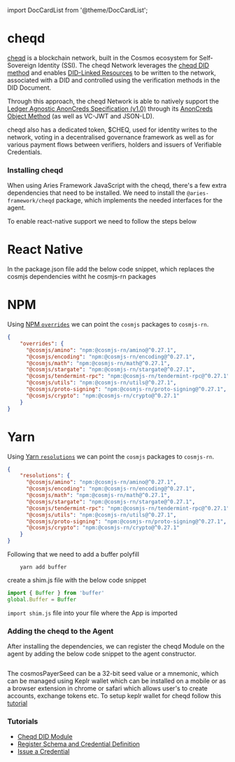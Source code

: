 import DocCardList from '@theme/DocCardList';

# cheqd

[cheqd](https://github.com/cheqd/sdk) is a blockchain network, built in the Cosmos ecosystem for Self-Sovereign Identity (SSI). The cheqd Network leverages the [cheqd DID method](https://docs.cheqd.io/identity/architecture/adr-list/adr-001-cheqd-did-method) and enables [DID-Linked Resources](https://docs.cheqd.io/identity/architecture/adr-list/adr-002-did-linked-resources) to be written to the network, associated with a DID and controlled using the verification methods in the DID Document.

Through this approach, the cheqd Network is able to natively support the [Ledger Agnostic AnonCreds Specification (v1.0)](https://hyperledger.github.io/anoncreds-spec/) through its [AnonCreds Object Method](https://docs.cheqd.io/identity/guides/anoncreds) (as well as VC-JWT and JSON-LD).

cheqd also has a dedicated token, $CHEQ, used for identity writes to the network, voting in a decentralised governance framework as well as for various payment flows between verifiers, holders and issuers of Verifiable Credentials.

### Installing cheqd

When using Aries Framework JavaScript with the cheqd, there's a few extra dependencies that need to be installed. We need to install the `@aries-framework/cheqd` package, which implements the needed interfaces for the agent.

To enable react-native support we need to follow the steps below

<DocCardList />

# React Native

In the package.json file add the below code snippet, which replaces the cosmjs dependencies witht he cosmjs-rn packages

<!--tabs-->

# NPM

Using [NPM `overrides`](https://docs.npmjs.com/cli/v9/configuring-npm/package-json#overrides) we can point the `cosmjs` packages to `cosmjs-rn`.

```json
{
    "overrides": {
      "@cosmjs/amino": "npm:@cosmjs-rn/amino@^0.27.1",
      "@cosmjs/encoding": "npm:@cosmjs-rn/encoding@^0.27.1",
      "@cosmjs/math": "npm:@cosmjs-rn/math@^0.27.1",
      "@cosmjs/stargate": "npm:@cosmjs-rn/stargate@^0.27.1",
      "@cosmjs/tendermint-rpc": "npm:@cosmjs-rn/tendermint-rpc@^0.27.1",
      "@cosmjs/utils": "npm:@cosmjs-rn/utils@^0.27.1",
      "@cosmjs/proto-signing": "npm:@cosmjs-rn/proto-signing@^0.27.1",
      "@cosmjs/crypto": "npm:@cosmjs-rn/crypto@^0.27.1"
    }
}
```

# Yarn

Using [Yarn `resolutions`](https://classic.yarnpkg.com/lang/en/docs/selective-version-resolutions/) we can point the `cosmjs` packages to `cosmjs-rn`.

```json
{
    "resolutions": {
      "@cosmjs/amino": "npm:@cosmjs-rn/amino@^0.27.1",
      "@cosmjs/encoding": "npm:@cosmjs-rn/encoding@^0.27.1",
      "@cosmjs/math": "npm:@cosmjs-rn/math@^0.27.1",
      "@cosmjs/stargate": "npm:@cosmjs-rn/stargate@^0.27.1",
      "@cosmjs/tendermint-rpc": "npm:@cosmjs-rn/tendermint-rpc@^0.27.1",
      "@cosmjs/utils": "npm:@cosmjs-rn/utils@^0.27.1",
      "@cosmjs/proto-signing": "npm:@cosmjs-rn/proto-signing@^0.27.1",
      "@cosmjs/crypto": "npm:@cosmjs-rn/crypto@^0.27.1"
    }
}
```

Following that we need to add a buffer polyfill

```console
    yarn add buffer
```

create a shim.js file with the below code snippet

```typescript
import { Buffer } from 'buffer'
global.Buffer = Buffer
```

`import shim.js` file into your file where the App is imported

<!--/tabs-->

### Adding the cheqd to the Agent

After installing the dependencies, we can register the cheqd Module on the agent by adding the below code snippet to the agent constructor.

<!--tabs-->

```typescript showLineNumbers set-up-cheqd.ts section-1

```

The cosmosPayerSeed can be a 32-bit seed value or a mnemonic, which can be managed using Keplr wallet which can be installed on a mobile or as a browser extension in chrome or safari which allows user's to create accounts, exchange tokens etc. To setup keplr wallet for cheqd follow this [tutorial](https://learn.cheqd.io/getting-set-up-on-cheqd/cheqd-supported-wallets/keplr-wallet)

### Tutorials

- [Cheqd DID Module](../../../tutorials/cheqd/index.md)
- [Register Schema and Credential Definition](../../../tutorials/registering-schema-and-credential-definition.md)
- [Issue a Credential](../../../tutorials/issue-a-credential.md)
